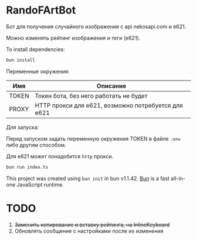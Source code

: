 # RandoFArtBot
Бот для получения случайного изображения с api nekosapi.com и e621.

Можно изменять рейтинг изображения и теги (e621).

To install dependencies:

```bash
bun install
```

Переменные окружения:

| Имя   | Описание                                   |
|-------|--------------------------------------------|
| TOKEN | Токен бота, без него работать не будет     |
| PROXY | HTTP прокси для e621, возможно потребуется для e621 |

Для запуска:

Перед запуском задать переменную окружения TOKEN в файле `.env` либо другим способом.

Для e621 может понадобится `http` прокси.


```bash
bun run index.ts
```

This project was created using `bun init` in bun v1.1.42. [Bun](https://bun.sh) is a fast all-in-one JavaScript runtime.

# TODO
1. ~~Заменить копирование и вставку рейтинга, на InlineKeyboard~~
2. Обновлять сообщение с настройками после их изменения